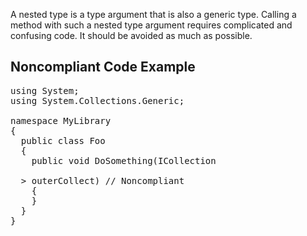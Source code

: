 A nested type is a type argument that is also a generic type. Calling a method with such a nested type argument requires complicated and confusing
code. It should be avoided as much as possible.

## Noncompliant Code Example

<pre>
using System;
using System.Collections.Generic;

namespace MyLibrary
{
  public class Foo
  {
    public void DoSomething(ICollection
 <icollection<int>
  &gt; outerCollect) // Noncompliant
    {
    }
  }
}

 </icollection<int></pre>